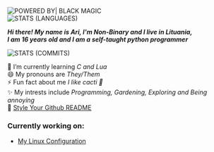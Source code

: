 ![POWERED BY| BLACK MAGIC](https://forthebadge.com/images/badges/powered-by-black-magic.svg) <br/>
![STATS (LANGUAGES)](https://github-readme-stats.vercel.app/api/top-langs/?username=B00bleaTea&layout=compact&theme=radical)

***Hi there! My name is Ari, I'm Non-Binary and I live in Lituania,<br/>
I am 16 years old and I am a self-taught python programmer***

![STATS (COMMITS)](https://github-readme-stats-sabesansathananthan.vercel.app/api?username=B00bleaTea&show_icons=true&hide_border=true&theme=radical)

🌱 I’m currently learning *C and Lua* <br/>
😄 My pronouns are *They/Them* <br/>
⚡ Fun fact about me *I like cacti 🌵* <br/>
✨ My intrests include *Programming, Gardening, Exploring and Being annoying* <br/>
🔭 [Style Your Github README](https://github.com/anuraghazra/github-readme-stats/)

### Currently working on:<br/>
  - [My Linux Configuration](https://github.com/B00bleaTea/my-linux-config)
